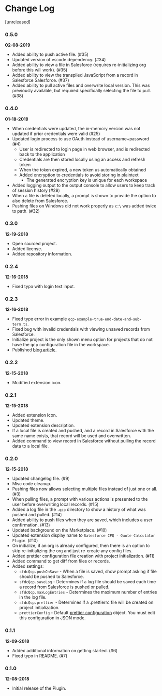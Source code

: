 # Change Log

[unreleased]


### 0.5.0
**02-08-2019**
- Added ability to push active file. (#35)
- Updated version of vscode dependency. (#34)
- Added ability to view a file in Salesforce (requires re-initializing org before this will work). (#35)
- Added ability to view the transpiled JavaScript from a record in Salesforce Salesforce. (#37)
- Added ability to pull active files and overwrite local version. This was previously available, but required specifically selecting the file to pull. (#38)

### 0.4.0
**01-18-2019**
- When credentials were updated, the in-memory version was not updated if prior credentials were valid (#25)
- Updated login process to use OAuth instead of username+password (#4)
  - User is redirected to login page in web browser, and is redirected back to the application
  - Credentials are then stored locally using an access and refresh token
  - When the token expired, a new token us automatically obtained
  - Added encryption to credentials to avoid storing in plaintext
    - The generated encryption key is unique for each workspace
- Added logging output to the output console to allow users to keep track of session history (#29)
- When a file is deleted locally, a prompt is shown to provide the option to also delete from Salesforce.
- Pushing files on Windows did not work properly as `c:\` was added twice to path. (#32)

### 0.3.0
**12-19-2018**
- Open sourced project.
- Added license.
- Added repository information.

### 0.2.4
**12-16-2018**
- Fixed typo with login text input.

### 0.2.3
**12-16-2018**
- Fixed type error in example `qcp-example-true-end-date-and-sub-term.ts`.
- Fixed bug with invalid credentials with viewing unsaved records from Salesforce.
- Initialize project is the only shown menu option for projects that do not have the qcp configuration file in the workspace.
- Published [blog article](https://medium.com/@paustint/getting-started-with-the-salesforce-cpq-quote-calculator-plugin-vscode-extension-718306ff40d4).

### 0.2.2
**12-15-2018**
- Modified extension icon.

### 0.2.1
**12-15-2018**
- Added extension icon.
- Updated theme.
- Updated extension description.
- If a local file is created and pushed, and a record in Salesforce with the same name exists, that record will be used and overwritten.
- Added command to view record in Salesforce without pulling the record data to a local file.

### 0.2.0
**12-15-2018**
- Updated changelog file. (#9)
- Misc code cleanup.
- Pushing files now allows selecting multiple files instead of just one or all. (#3)
- When pulling files, a prompt with various actions is presented to the user before overwriting local records. (#15)
- Added a log file in the `.qcp` directory to show a history of what was pushed and pulled. (#14)
- Added ability to push files when they are saved, which includes a user confirmation. (#13)
- Updated background on the Marketplace. (#10)
- Updated extension display name to `Salesforce CPQ - Quote Calculator Plugin`. (#10)
- On initialize, if an org is already configured, then there is an option to skip re-initializing the org and just re-create any config files.
- Added prettier configuration file creation with project initialization. (#11)
- Added command to get diff from files or records.
- Added settings:
  - `sfdcQcp.pushOnSave` - When a file is saved, show prompt asking if file should be pushed to Salesforce.
  - `sfdcQcp.saveLog` - Determines if a log file should be saved each time a record from Salesforce is pushed or pulled.
  - `sfdcQcp.maxLogEntries` - Determines the maximum number of entries in the log file.
  - `sfdcQcp.prettier` - Determines if a .prettierrc file will be created on project initialization.
  - `prettierConfig` - Default [prettier configuration](https://prettier.io/docs/en/configuration.html) object. You must edit this configuration in JSON mode.

### 0.1.1
**12-09-2018**
- Added additional information on getting started. (#6)
- Fixed typo in README. (#7)

### 0.1.0
**12-08-2018**
- Initial release of the Plugin.